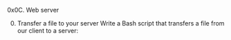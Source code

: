 0x0C. Web server

0. Transfer a file to your server
Write a Bash script that transfers a file from our client to a server:
